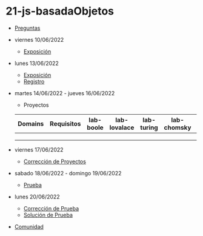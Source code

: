 # 21-js-basadaObjetos

- [Preguntas](https://escuela.it/cursos/curso-recurrencia-desarrollo-software/clase/patron)
- viernes 10/06/2022
  - [Exposición](https://escuela.it/cursos/curso-recurrencia-desarrollo-software/clase/patron)
- lunes 13/06/2022
  - [Exposición](https://escuela.it/cursos/curso-recurrencia-desarrollo-software/clase/patron)
  - [Registro](https://forms.gle/pA2QvsW32P4KtTD77)
- martes 14/06/2022 - jueves 16/06/2022
  - Proyectos
  
  |Domains|Requisitos|lab-boole|lab-lovalace|lab-turing|lab-chomsky|lab-bernersLee|
  |-------|----------|---------|------------|----------|-----------|--------------|
  |       |          |         |            |          |           |              |
  |       |          |         |            |          |           |              |
  |       |          |         |            |          |           |              |
- viernes 17/06/2022
  - [Corrección de Proyectos](https://escuela.it/cursos/curso-recurrencia-desarrollo-software/clase/patron)
- sabado 18/06/2022 - domingo 19/06/2022
  - [Prueba](https://forms.gle/hB9UJoN2PYiexctH8)
- lunes 20/06/2022
  - [Corrección de Prueba](https://escuela.it/cursos/curso-recurrencia-desarrollo-software/clase/patron)
  - [Solución de Prueba](https://docs.google.com/spreadsheets/d/1Uwtqa5VdD5wK2X7eLgkS6_th16aPnsW8pa5Ft2TyLPo/edit#gid=0)
- [Comunidad](https://app.slack.com/client/T02S3KYD464/C02TPQGQQ5C)
